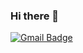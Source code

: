 
### Hi there 👋
[![Gmail Badge](https://img.shields.io/badge/Gmail-d14836?style=flat-square&logo=Gmail&logoColor=white&link=mailto:K.me4dev@gmail.com)](mailto:K.me4dev@gmail.com)
	
  
  
  
<div align=center>
</div>
<!--
**k-me-j/k-me-j** is a ✨ _special_ ✨ repository because its `README.md` (this file) appears on your GitHub profile.

Here are some ideas to get you started:

- 🔭 I’m currently working on ...
- 🌱 I’m currently learning ...
- 👯 I’m looking to collaborate on ...
- 🤔 I’m looking for help with ...
- 💬 Ask me about ...
- 📫 How to reach me: ...
- 😄 Pronouns: ...
- ⚡ Fun fact: ...
-->
